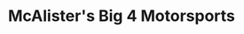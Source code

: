 ---
title: "McAlister's Big 4 Motorsports"
url: /coeur-dalene/mcalisters-big-4-motorsports/
shop: Motorrad
---